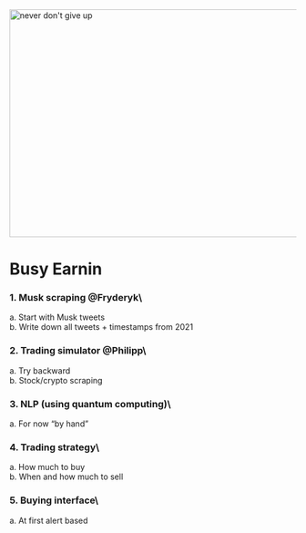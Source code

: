 <img src="https://i.stack.imgur.com/d1ZpB.jpg" alt="never don't give up" width="1000" height="400"/>

# Busy Earnin


### 1. Musk scraping @Fryderyk\
  a. Start with Musk tweets\
  b. Write down all tweets + timestamps from 2021

### 2. Trading simulator @Philipp\
  a. Try backward\
  b. Stock/crypto scraping
  
### 3. NLP (using quantum computing)\
  a. For now “by hand”

### 4. Trading strategy\
  a. How much to buy\
  b. When and how much to sell

### 5. Buying interface\
  a. At first alert based
